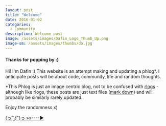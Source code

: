 ```yaml
---
layout: post
title: "Welcome"
date: 2016-01-02
categories:
  - Community
description: Welcome post
image: /assets/images/Dafin_Logo_Thumb_Up.png
image-sm: /assets/images/thumbs/da.jpg 
---
```

#### Thanks for popping by :)
Hi! I'm Dafin :) This website is an attempt making and updating a phlog*.
I anticipate posts will be about code, community, life and random thoughts.


*This Phlog is just an image centric blog, not to be confused with [rlogs](https://en.wikipedia.org/wiki/Phlog "rlogs AKA plogs") - although like rlogs, these posts are just text files ([mark down](https://en.wikipedia.org/wiki/Markdown "usually with a .md file extension")) and will probably be similarly rarely updated.

Enjoy the randomness x)



[(っ ͡ ͜ʖ ͡ )っ  »»----► ](../ "Take me home :)")